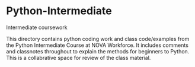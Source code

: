 # Python-Intermediate
Intermediate coursework 

This directory contains python coding work and class code/examples from the Python Intermediate Course at NOVA Workforce. 
It includes comments and classnotes throughout to explain the methods for beginners to Python. 
This is a collabrative space for review of the class material. 
